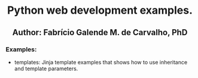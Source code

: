 <div align="center">
<h1>Python web development examples. </h1>
<h2> Author: Fabrício Galende M. de Carvalho, PhD</h2>
</div>

<h3> Examples: </h3>
<ul>
<li> templates: Jinja template examples that shows how to use
inheritance and template parameters. </li>
</ul>
